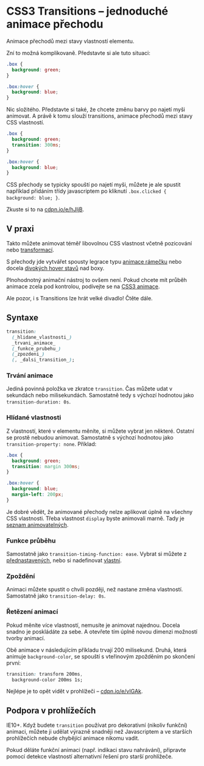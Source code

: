 CSS3 Transitions – jednoduché animace přechodu
==============================================

Animace přechodů mezi stavy vlastností elementu.

Zní to možná komplikovaně. Představte si ale tuto situaci:

```css
.box {
  background: green;
}

.box:hover {
  background: blue;
}
```

Nic složitého. Představte si také, že chcete změnu barvy po najetí myši animovat. A právě k tomu slouží transitions, animace přechodů mezi stavy CSS vlastností.

```css
.box {
  background: green;
  transition: 300ms;
}

.box:hover {
  background: blue;
}
```

CSS přechody se typicky spouští po najetí myši, můžete je ale spustit například přidáním třídy javascriptem po kliknutí `.box.clicked { background: blue; }`.

Zkuste si to na [cdpn.io/e/hJljB](http://cdpn.io/e/hJljB).

V praxi
-------

Takto můžete animovat téměř libovolnou CSS vlastnost včetně pozicování nebo [transformací](css3-transforms.md).

S přechody jde vytvářet spousty legrace typu [animace rámečku](http://kratce.vzhurudolu.cz/post/18092366948/css3-rolecek) nebo docela [divokých hover stavů](http://tympanus.net/Tutorials/OriginalHoverEffects/) nad boxy.

Plnohodnotný animační nástroj to ovšem není. Pokud chcete mít průběh animace zcela pod kontrolou, podívejte se na [CSS3 animace](css3-animations.md).

Ale pozor, i s Transitions lze hrát velké divadlo! Čtěte dále.


Syntaxe
-------

```css
transition:
  (_hlidane_vlastnosti_)
  _trvani_animace_
  (_funkce_prubehu_)
  (_zpozdeni_)
  (, _dalsi_transition_);
```

### Trvání animace

Jediná povinná položka ve zkratce `transition`. Čas můžete udat v sekundách nebo milisekundách. Samostatně tedy s výchozí hodnotou jako `transition-duration: 0s`.

### Hlídané vlastnosti

Z vlastností, které v elementu měníte, si můžete vybrat jen některé. Ostatní se prostě nebudou animovat. Samostatně s výchozí hodnotou jako `transition-property: none`. Příklad:

```css
.box {
  background: green;
  transition: margin 300ms;
}

.box:hover {
  background: blue;
  margin-left: 200px;
}
```

Je dobré vědět, že animované přechody nelze aplikovat úplně na všechny CSS vlastnosti. Třeba vlastnost `display` byste animovali marně. Tady je [seznam animovatelných](http://www.w3.org/TR/css3-transitions/#animatable-properties).

### Funkce průběhu

Samostatně jako `transition-timing-function: ease`. Vybrat si můžete z [přednastavených](http://www.w3.org/TR/css3-transitions/#transition-timing-function), nebo si nadefinovat [vlastní](http://matthewlein.com/ceaser/).

### Zpoždění

Animaci můžete spustit o chvíli později, než nastane změna vlastností. Samostatně jako `transition-delay: 0s`.

### Řetězení animací

Pokud měníte více vlastností, nemusíte je animovat najednou. Docela snadno je poskládáte za sebe. A otevřete tím úplně novou dimenzi možností tvorby animací.

Obě animace v následujícím příkladu trvají 200 milisekund. Druhá, která animuje `background-color`, se spouští s vteřinovým zpožděním po skončení první:

```css
transition: transform 200ms,
  background-color 200ms 1s;
```

Nejlépe je to opět vidět v prohlížeči – [cdpn.io/e/vIGAk](http://cdpn.io/e/vIGAk).


Podpora v prohlížečích
----------------------

IE10+. Když budete `transition` používat pro dekorativní (nikoliv funkční) animaci, můžete ji udělat výrazně snadněji než Javascriptem a ve starších prohlížečích nebude chybějící animace nikomu vadit.

Pokud děláte funkční animaci (např. indikaci stavu nahrávání), připravte pomocí detekce vlastností alternativní řešení pro starší prohlížeče.
